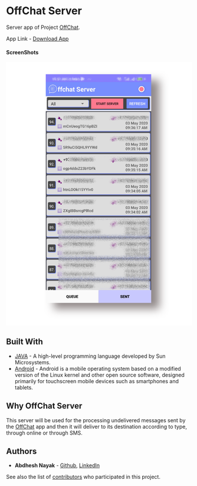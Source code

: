 # OffChat Server

Server app of Project [OffChat](https://github.com/abdheshnayak/OffChat).

App Link - [Download App](app/release/app-release.apk)

#### ScreenShots

![Image of the Main Screen](screenshots/1.png)


## Built With

* [JAVA](https://docs.oracle.com/javase/8/docs/api/) - A high-level programming language developed by Sun Microsystems.
* [Android](https://developer.android.com/docs) - Android is a mobile operating system based on a modified version of the Linux kernel and other open source software, designed primarily for touchscreen mobile devices such as smartphones and tablets.

## Why OffChat Server

This server will be used for the processing undelivered messages sent by the [OffChat](https://github.com/abdheshnayak/OffChat) app and then it will deliver to its destination according to type, through online or through SMS.

## Authors

* **Abdhesh Nayak** - [Github](https://github.com/abdheshnayak), [LinkedIn](https://www.linkedin.com/in/abdhesh-nayak/)

See also the list of [contributors](https://github.com/abdheshnayak/OffChat/contributors) who participated in this project.
